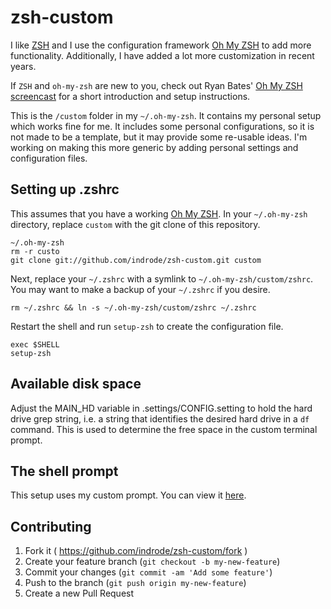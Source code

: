 # zsh-custom

I like [ZSH](http://www.zsh.org/) and I use the configuration framework [Oh My ZSH](https://github.com/robbyrussell/oh-my-zsh) to add more functionality. Additionally, I have added a lot more customization in recent years.

If `ZSH` and `oh-my-zsh` are new to you, check out Ryan Bates' [Oh My ZSH screencast](http://railscasts.com/episodes/308-oh-my-zsh) for a short introduction and setup instructions.

This is the `/custom` folder in my `~/.oh-my-zsh`. It contains my personal setup which works fine for me. It includes some personal configurations, so it is not made to be a template, but it may provide some re-usable ideas. I'm working on making this more generic by adding personal settings and configuration files.

## Setting up .zshrc

This assumes that you have a working [Oh My ZSH](https://github.com/robbyrussell/oh-my-zsh). In your `~/.oh-my-zsh` directory, replace `custom` with the git clone of this repository.

    ~/.oh-my-zsh
    rm -r custo
    git clone git://github.com/indrode/zsh-custom.git custom

Next, replace your `~/.zshrc` with a symlink to `~/.oh-my-zsh/custom/zshrc`. You may want to make a backup of your `~/.zshrc` if you desire.

    rm ~/.zshrc && ln -s ~/.oh-my-zsh/custom/zshrc ~/.zshrc

Restart the shell and run `setup-zsh` to create the configuration file.

    exec $SHELL
    setup-zsh

## Available disk space

Adjust the MAIN_HD variable in .settings/CONFIG.setting to hold the hard drive grep string, i.e. a string that identifies the desired hard drive in a `df` command. This is used to determine the free space in the custom terminal prompt.

## The shell prompt

This setup uses my custom prompt. You can view it [here](https://github.com/indrode/zsh-custom/blob/master/indro.zsh-theme).

## Contributing

1. Fork it ( https://github.com/indrode/zsh-custom/fork )
2. Create your feature branch (`git checkout -b my-new-feature`)
3. Commit your changes (`git commit -am 'Add some feature'`)
4. Push to the branch (`git push origin my-new-feature`)
5. Create a new Pull Request
